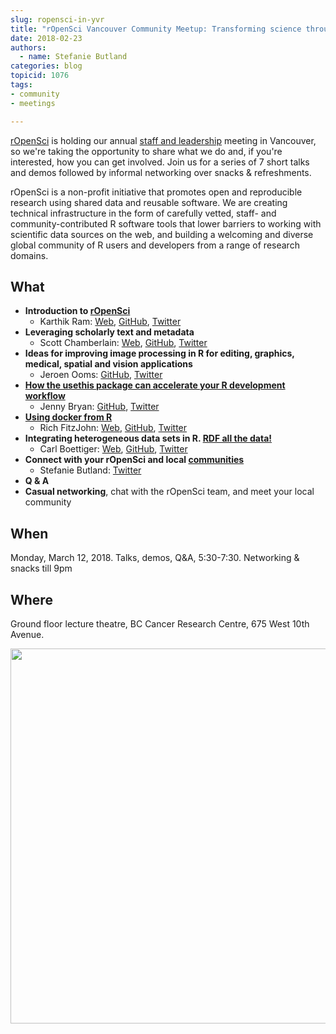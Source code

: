```yaml
---
slug: ropensci-in-yvr
title: "rOpenSci Vancouver Community Meetup: Transforming science through open data and software"
date: 2018-02-23
authors:
  - name: Stefanie Butland
categories: blog
topicid: 1076
tags:
- community
- meetings

---
```


[rOpenSci](https://ropensci.org/) is holding our annual [staff and leadership](https://ropensci.org/about/#team) meeting in Vancouver, so we're taking the opportunity to share what we do and, if you're interested, how you can get involved. Join us for a series of 7 short talks and demos followed by informal networking over snacks \& refreshments.

rOpenSci is a non-profit initiative that promotes open and reproducible research using shared data and reusable software. We are creating technical infrastructure in the form of carefully vetted, staff- and community-contributed R software tools that lower barriers to working with scientific data sources on the web, and building a welcoming and diverse global community of R users and developers from a range of research domains.

## What

- **Introduction to [rOpenSci](https://ropensci.org/)**
  - Karthik Ram: [Web](http://inundata.org/), [GitHub](https://github.com/karthik), [Twitter](https://Twitter.com/_inundata)
- **Leveraging scholarly text and metadata**
  - Scott Chamberlain: [Web](https://scottchamberlain.info/), [GitHub](https://github.com/sckott), [Twitter](https://Twitter.com/sckottie)
- **Ideas for improving image processing in R for editing, graphics, medical, spatial and vision applications**
  - Jeroen Ooms: [GitHub](https://github.com/jeroen), [Twitter](https://Twitter.com/opencpu)
- **[How the usethis package can accelerate your R development workflow](http://usethis.r-lib.org)**
  - Jenny Bryan: [GitHub](https://github.com/jennybc), [Twitter](https://Twitter.com/JennyBryan)
- **[Using docker from R](https://richfitz.github.io/stevedore/)**
  - Rich FitzJohn: [Web](https://richfitz.github.io/), [GitHub](https://github.com/richfitz), [Twitter](https://Twitter.com/rgfitzjohn)
- **Integrating heterogeneous data sets in R. [RDF all the data!](https://ropensci.github.io/rdflib/articles/rdf_intro.html)**
  - Carl Boettiger: [Web](http://www.carlboettiger.info/), [GitHub](https://github.com/cboettig), [Twitter](https://Twitter.com/cboettig)
- **Connect with your rOpenSci and local [communities](https://ropensci.org/community/)**
  - Stefanie Butland: [Twitter](https://Twitter.com/StefanieButland)
- **Q \& A**
- **Casual networking**, chat with the rOpenSci team, and meet your local community

## When

Monday, March 12, 2018. Talks, demos, Q\&A, 5:30-7:30. Networking \& snacks till 9pm

## Where

Ground floor lecture theatre, BC Cancer Research Centre, 675 West 10th Avenue.

<div><a href="https://goo.gl/maps/DV8BNvxT8Ay"><img src="/img/blog-images/2018-02-23-ropensci-in-yvr/map_ropensci_yvr.png" width="600"/></a></div>


